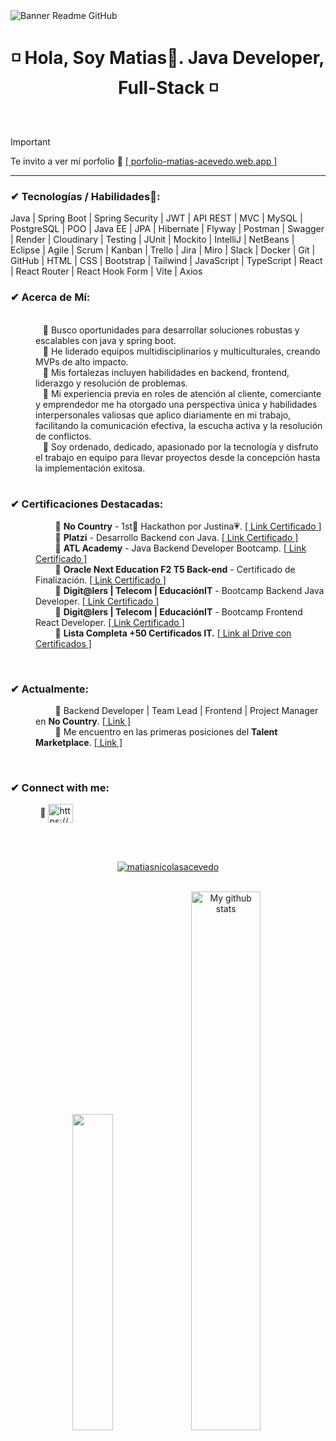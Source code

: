 <image align="center" src="https://i.imgur.com/c9EhicP.png" alt="Banner Readme GitHub">

<h1 align="center"> ◽ Hola, Soy Matias👋. Java Developer, Full-Stack ◽ </h1>

<br>

> [!IMPORTANT]
> Te invito a ver mí porfolio 💼 <a href="https://porfolio-matias-acevedo.web.app/" target="_blank" rel="noopener">[ porfolio-matias-acevedo.web.app ]</a>

<hr>
  
<h3 align="left">✔ Tecnologías / Habilidades🧠:</h3>

<div align="left">
        Java | Spring Boot | Spring Security | JWT | API REST | MVC |
        MySQL | PostgreSQL | POO | Java EE | JPA | Hibernate |
        Flyway | Postman | Swagger | Render | Cloudinary | Testing |
        JUnit | Mockito | IntelliJ | NetBeans | Eclipse | Agile | Scrum |
        Kanban | Trello | Jira | Miro | Slack | Docker | Git | GitHub |
        HTML | CSS | Bootstrap | Tailwind | JavaScript | TypeScript |
        React | React Router | React Hook Form | Vite | Axios
</div>
    <h3 align="left">✔ Acerca de Mí:</h3>
    <br>
    <dd>
        &nbsp;&nbsp;
        🔹 Busco oportunidades para desarrollar soluciones robustas y escalables con java y spring boot.
    </dd>
    <dd>
        &nbsp;&nbsp;
        🔹 He liderado equipos multidisciplinarios y multiculturales, creando MVPs de alto impacto.
    </dd>
    <dd>
        &nbsp;&nbsp;
        🔹 Mis fortalezas incluyen habilidades en backend, frontend, liderazgo y resolución de problemas.
    </dd>
    <dd>
        &nbsp;&nbsp;
        🔹 Mi experiencia previa en roles de atención al cliente, comerciante y emprendedor me ha otorgado una perspectiva única
        y habilidades interpersonales valiosas que aplico diariamente en mi trabajo, facilitando la comunicación efectiva, la escucha activa y la resolución de conflictos.
    </dd>
    <dd>
        &nbsp;&nbsp;
        🔹 Soy ordenado, dedicado, apasionado por la tecnología y disfruto el trabajo en equipo para llevar proyectos desde la concepción hasta la implementación exitosa.
    </dd>
</dl>

<br>

<h3 align="left">✔ Certificaciones Destacadas:</h3>

<dl>
    <dd>
        &nbsp;&nbsp;&nbsp;&nbsp;&nbsp;&nbsp;&nbsp; 
        🔸 <b>No Country</b> - 1st🥇 Hackathon por Justina💗. 
        <a href="https://drive.google.com/file/d/1Q9sA04c0WOGyL2YTJOI-Abs2H7o7422W/view?usp=drive_link" target="_blank">[ Link Certificado ]</a>
    </dd>
   <dd>
        &nbsp;&nbsp;&nbsp;&nbsp;&nbsp;&nbsp;&nbsp; 
        🔸 <b>Platzi</b> - Desarrollo Backend con Java.
        <a href="https://drive.google.com/file/d/1JmZml9-Z1girvDX0gOMtL6_qwwPF-hBH/view?usp=sharing" target="_blank">[ Link Certificado ]</a>
    </dd>
     <dd>
        &nbsp;&nbsp;&nbsp;&nbsp;&nbsp;&nbsp;&nbsp; 
        🔸 <b>ATL Academy</b> - Java Backend Developer Bootcamp. 
        <a href="https://drive.google.com/file/d/1gHpErL6syp5mrwA3pqTsnlu5x14PK7nC/view?usp=drive_link" target="_blank">[ Link Certificado ]</a>
    </dd>
    <dd>
        &nbsp;&nbsp;&nbsp;&nbsp;&nbsp;&nbsp;&nbsp; 
        🔸 <b>Oracle Next Education F2 T5 Back-end</b> - Certificado de Finalización. 
        <a href="https://app.aluracursos.com/program/certificate/822f7ab7-f6bc-4a8d-9874-35e77bb8fc2c" target="_blank">[ Link Certificado ]</a>
    </dd>
    <dd>
        &nbsp;&nbsp;&nbsp;&nbsp;&nbsp;&nbsp;&nbsp; 
        🔸 <b>Digit@lers | Telecom | EducaciónIT</b> - Bootcamp Backend Java Developer. 
        <a href="https://drive.google.com/file/d/1NjM9Mj6VR6zjgYYPfb3Xn0lbZMc843eo/view?usp=drive_link" target="_blank">[ Link Certificado ]</a>
    </dd>
    <dd>
        &nbsp;&nbsp;&nbsp;&nbsp;&nbsp;&nbsp;&nbsp; 
        🔸 <b>Digit@lers | Telecom | EducaciónIT</b> - Bootcamp Frontend React Developer. 
        <a href="https://drive.google.com/file/d/1NzsJKrIof9RBYm7_RMvBVT5mzpD_KjRh/view?usp=drive_link" target="_blank">[ Link Certificado ]</a>
    </dd>
    <dd>
        &nbsp;&nbsp;&nbsp;&nbsp;&nbsp;&nbsp;&nbsp; 
        🔸 <b>Lista Completa +50 Certificados IT.</b>
        <a href="https://drive.google.com/drive/folders/1SD7B7iXG0PmdEYuB5nyuoaCHL2uiuOFa?usp=sharing" target="_blank">[ Link al Drive con Certificados ]</a>
    </dd>
</dl>

<br>

<h3 align="left">✔ Actualmente:</h3>

<dl>
    <dd>
        &nbsp;&nbsp;&nbsp;&nbsp;&nbsp;&nbsp;&nbsp;
        🔸 Backend Developer | Team Lead | Frontend | Project Manager en <b>No Country</b>.
        <a href="https://www.nocountry.tech/" target="_blank">[ Link ]</a>
    </dd>
    <dd>
        &nbsp;&nbsp;&nbsp;&nbsp;&nbsp;&nbsp;&nbsp;
        🔸 Me encuentro en las primeras posiciones del <b>Talent Marketplace</b>.
        <a href="https://www.nocountry.tech/talent-marketplace" target="_blank">[ Link ]</a>
    </dd>
</dl>

<br>

<h3 align="left">✔ Connect with me:</h3>

<p align="left">
    &nbsp;&nbsp;&nbsp;&nbsp;&nbsp;&nbsp;&nbsp;&nbsp;&nbsp;&nbsp;&nbsp;
    🔸 <a href="https://www.linkedin.com/in/matias-nicolas-acevedo/" target="_blank"><img align="center" src="https://raw.githubusercontent.com/rahuldkjain/github-profile-readme-generator/master/src/images/icons/Social/linked-in-alt.svg" alt="https://www.linkedin.com/in/matias-nicolas-acevedo/" height="30" width="40" /></a>
</p>

<br>
<br>

<p align="center"> <a href="https://github.com/ryo-ma/github-profile-trophy"><img src="https://github-profile-trophy.vercel.app/?username=matiasnicolasacevedo&theme=onedark" alt="matiasnicolasacevedo" /></a> 
</p>

<br>

<div align="center">
    <img src="https://github-readme-stats.vercel.app/api/top-langs/?username=MatiasNicolasAcevedo&layout=compact&theme=cobalt&hide_border=true" width="36%"/>
    <img src="https://github-readme-stats.vercel.app/api?username=MatiasNicolasAcevedo&show_icons=true&theme=cobalt&hide_border=true" alt="My github stats" width="47%"/> 
</div>
